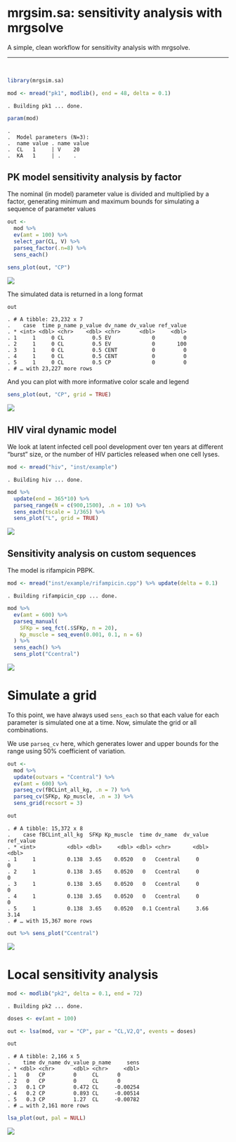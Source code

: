 mrgsim.sa: sensitivity analysis with mrgsolve
================

A simple, clean workflow for sensitivity analysis with mrgsolve.

<hr>

<BR>

``` r
library(mrgsim.sa)
```

``` r
mod <- mread("pk1", modlib(), end = 48, delta = 0.1)
```

    . Building pk1 ... done.

``` r
param(mod)
```

    . 
    .  Model parameters (N=3):
    .  name value . name value
    .  CL   1     | V    20   
    .  KA   1     | .    .

## PK model sensitivity analysis by factor

The nominal (in model) parameter value is divided and multiplied by a
factor, generating minimum and maximum bounds for simulating a sequence
of parameter values

``` r
out <- 
  mod %>% 
  ev(amt = 100) %>% 
  select_par(CL, V) %>% 
  parseq_factor(.n=8) %>% 
  sens_each() 

sens_plot(out, "CP")
```

![](man/figures/README-unnamed-chunk-4-1.png)<!-- -->

The simulated data is returned in a long format

``` r
out
```

    . # A tibble: 23,232 x 7
    .    case  time p_name p_value dv_name dv_value ref_value
    . * <int> <dbl> <chr>    <dbl> <chr>      <dbl>     <dbl>
    . 1     1     0 CL         0.5 EV             0         0
    . 2     1     0 CL         0.5 EV             0       100
    . 3     1     0 CL         0.5 CENT           0         0
    . 4     1     0 CL         0.5 CENT           0         0
    . 5     1     0 CL         0.5 CP             0         0
    . # … with 23,227 more rows

And you can plot with more informative color scale and legend

``` r
sens_plot(out, "CP", grid = TRUE)
```

![](man/figures/README-unnamed-chunk-6-1.png)<!-- -->

## HIV viral dynamic model

We look at latent infected cell pool development over ten years at
different “burst” size, or the number of HIV particles released when one
cell lyses.

``` r
mod <- mread("hiv", "inst/example")
```

    . Building hiv ... done.

``` r
mod %>% 
  update(end = 365*10) %>%
  parseq_range(N = c(900,1500), .n = 10) %>%
  sens_each(tscale = 1/365) %>% 
  sens_plot("L", grid = TRUE)
```

![](man/figures/README-unnamed-chunk-7-1.png)<!-- -->

## Sensitivity analysis on custom sequences

The model is rifampicin PBPK.

``` r
mod <- mread("inst/example/rifampicin.cpp") %>% update(delta = 0.1)
```

    . Building rifampicin_cpp ... done.

``` r
mod %>% 
  ev(amt = 600) %>% 
  parseq_manual(
    SFKp = seq_fct(.$SFKp, n = 20), 
    Kp_muscle = seq_even(0.001, 0.1, n = 6)
  ) %>% 
  sens_each() %>% 
  sens_plot("Ccentral")
```

![](man/figures/README-unnamed-chunk-8-1.png)<!-- -->

# Simulate a grid

To this point, we have always used `sens_each` so that each value for
each parameter is simulated one at a time. Now, simulate the grid or all
combinations.

We use `parseq_cv` here, which generates lower and upper bounds for the
range using 50% coefficient of variation.

``` r
out <- 
  mod %>% 
  update(outvars = "Ccentral") %>%
  ev(amt = 600) %>% 
  parseq_cv(fBCLint_all_kg, .n = 7) %>% 
  parseq_cv(SFKp, Kp_muscle, .n = 3) %>% 
  sens_grid(recsort = 3) 

out
```

    . # A tibble: 15,372 x 8
    .    case fBCLint_all_kg  SFKp Kp_muscle  time dv_name  dv_value ref_value
    . * <int>          <dbl> <dbl>     <dbl> <dbl> <chr>       <dbl>     <dbl>
    . 1     1          0.138  3.65    0.0520   0   Ccentral     0         0   
    . 2     1          0.138  3.65    0.0520   0   Ccentral     0         0   
    . 3     1          0.138  3.65    0.0520   0   Ccentral     0         0   
    . 4     1          0.138  3.65    0.0520   0   Ccentral     0         0   
    . 5     1          0.138  3.65    0.0520   0.1 Ccentral     3.66      3.14
    . # … with 15,367 more rows

``` r
out %>% sens_plot("Ccentral")
```

![](man/figures/README-unnamed-chunk-9-1.png)<!-- -->

# Local sensitivity analysis

``` r
mod <- modlib("pk2", delta = 0.1, end = 72)
```

    . Building pk2 ... done.

``` r
doses <- ev(amt = 100)

out <- lsa(mod, var = "CP", par = "CL,V2,Q", events = doses)

out
```

    . # A tibble: 2,166 x 5
    .    time dv_name dv_value p_name     sens
    . * <dbl> <chr>      <dbl> <chr>     <dbl>
    . 1   0   CP         0     CL      0      
    . 2   0   CP         0     CL      0      
    . 3   0.1 CP         0.472 CL     -0.00254
    . 4   0.2 CP         0.893 CL     -0.00514
    . 5   0.3 CP         1.27  CL     -0.00782
    . # … with 2,161 more rows

``` r
lsa_plot(out, pal = NULL)
```

![](man/figures/README-unnamed-chunk-10-1.png)<!-- -->
